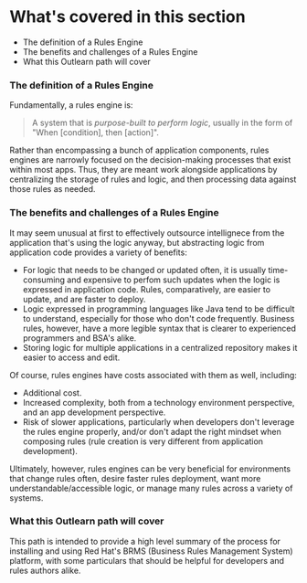<!--
{
"name": "part-six-putting-it-all-together",
"version" : "0.1",
"title" : "Part VI: Putting it all together",
"description" : "Wrapping up this path with a summary of the most important concepts, and how they interrelate.",
"homepage" : "https://github.com/outlearn-content/outlearn-modules",
"freshnessDate" : 2015-07-08,
"license" : "CC BY 4.0"
}
-->

<!-- @section -->

# What's covered in this section

* The definition of a Rules Engine
* The benefits and challenges of a Rules Engine
* What this Outlearn path will cover


<!-- @section -->

### The definition of a Rules Engine

Fundamentally, a rules engine is:

> A system that is *purpose-built to perform logic*, usually in the form of "When [condition], then [action]".

Rather than encompassing a bunch of application components, rules engines are narrowly focused on the decision-making processes that exist within most apps. Thus, they are meant work alongside applications by centralizing the storage of rules and logic, and then processing data against those rules as needed.

<!-- @section -->

### The benefits and challenges of a Rules Engine

It may seem unusual at first to effectively outsource intellignece from the application that's using the logic anyway, but abstracting logic from application code provides a variety of benefits:

* For logic that needs to be changed or updated often, it is usually time-consuming and expensive to perfom such updates when the logic is expressed in application code. Rules, comparatively, are easier to update, and are faster to deploy.
* Logic expressed in programming languages like Java tend to be difficult to understand, especially for those who don't code frequently. Business rules, however, have a more legible syntax that is clearer to experienced programmers and BSA's alike.
* Storing logic for multiple applications in a centralized repository makes it easier to access and edit.

Of course, rules engines have costs associated with them as well, including:

* Additional cost.
* Increased complexity, both from a technology environment perspective, and an app development perspective.
* Risk of slower applications, particularly when developers don't leverage the rules engine properly, and/or don't adapt the right mindset when composing rules (rule creation is very different from application development).

Ultimately, however, rules engines can be very beneficial for environments that change rules often, desire faster rules deployment, want more understandable/accessible logic, or manage many rules across a variety of systems.

<!-- @section -->

### What this Outlearn path will cover

This path is intended to provide a high level summary of the process for installing and using Red Hat's BRMS (Business Rules Management System) platform, with some particulars that should be helpful for developers and rules authors alike.

<!-- @end -->
